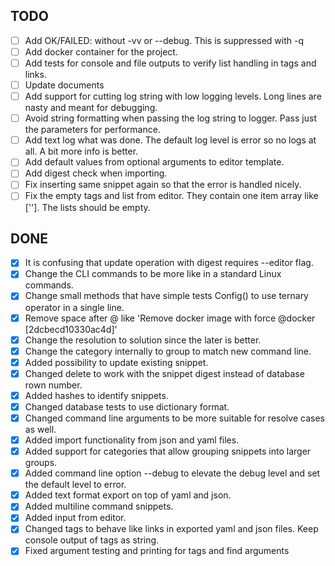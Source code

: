 ## TODO
   - [ ] Add OK/FAILED: <string> without -vv or --debug. This is suppressed with -q
   - [ ] Add docker container for the project.
   - [ ] Add tests for console and file outputs to verify list handling in tags and links.
   - [ ] Update documents
   - [ ] Add support for cutting log string with low logging levels. Long lines are nasty and meant for debugging.
   - [ ] Avoid string formatting when passing the log string to logger. Pass just the parameters for performance.
   - [ ] Add text log what was done. The default log level is error so no logs at all. A bit more info is better.
   - [ ] Add default values from optional arguments to editor template.
   - [ ] Add digest check when importing.
   - [ ] Fix inserting same snippet again so that the error is handled nicely.
   - [ ] Fix the empty tags and list from editor. They contain one item array like ['']. The lists should be empty.

## DONE
   - [x] It is confusing that update operation with digest requires --editor flag.
   - [x] Change the CLI commands to be more like in a standard Linux commands.
   - [x] Change small methods that have simple tests Config() to use ternary operator in a single line.
   - [x] Remove space after @ like 'Remove docker image with force @docker [2dcbecd10330ac4d]'
   - [x] Change the resolution to solution since the later is better.
   - [x] Change the category internally to group to match new command line.
   - [x] Added possibility to update existing snippet.
   - [x] Changed delete to work with the snippet digest instead of database rown number.
   - [x] Added hashes to identify snippets.
   - [x] Changed database tests to use dictionary format.
   - [x] Changed command line arguments to be more suitable for resolve cases as well.
   - [x] Added import functionality from json and yaml files.
   - [x] Added support for categories that allow grouping snippets into larger groups.
   - [x] Added command line option --debug to elevate the debug level and set the default level to error.
   - [x] Added text format export on top of yaml and json.
   - [x] Added multiline command snippets.
   - [x] Added input from editor.
   - [x] Changed tags to behave like links in exported yaml and json files. Keep console output of tags as string.
   - [x] Fixed argument testing and printing for tags and find arguments
